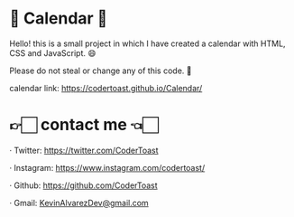 # 📆 Calendar 📆

Hello! this is a small project in which I have created a calendar with HTML, CSS and JavaScript. 😄

Please do not steal or change any of this code. 🔎

calendar link: https://codertoast.github.io/Calendar/

# 👉🏻 contact me 👈🏻

· Twitter: https://twitter.com/CoderToast <br/>

· Instagram: https://www.instagram.com/codertoast/ <br/>

· Github: https://github.com/CoderToast <br/>

· Gmail: KevinAlvarezDev@gmail.com <br/>


